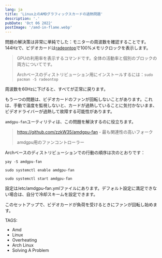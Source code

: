 ```yaml
---
lang: ja
title: 'Linux上のAMDグラフィックスカードの過熱問題'
description: '.'
pubDate: 'Oct 06 2022'
postImage: '/amd-in-flame.webp'
---
```


問題の解決策は非常に単純でした：モニターの周波数を確認することです。144Hzで、ビデオカードは[radeontop](https://github.com/clbr/radeontop)で100%メモリクロックを表示します。

> GPUの利用率を表示するコマンドです。全体の活動率と個別のブロックの両方についてです。
>
> Archベースのディストリビューション用にインストールするには：`sudo pacman -S radeontop`

周波数を60Hzに下げると、すべてが正常に戻ります。

もう一つの問題は、ビデオカードのファンが回転しないことがあります。これは、手動で温度を監視しないと、カードが過熱していることに気付かないまま、ビデオドライバーが過熱して故障する可能性があります。

`amdgpu-fan`ユーティリティは、この問題を解決するのに役立ちます。

> https://github.com/zzkW35/amdgpu-fan - 最も関連性の高いフォーク
>
> amdgpu用のファンコントローラー

Archベースのディストリビューションでの行動の順序は次のとおりです：

```shell
yay -S amdgpu-fan

sudo systemctl enable amdgpu-fan

sudo systemctl start amdgpu-fan
```

設定は/etc/amdgpu-fan.ymlファイルにあります。デフォルト設定に満足できない場合は、自分で冷却スキームを設定できます。

このセットアップで、ビデオカードが負荷を受けるときにファンが回転し始めます。

TAGS:
- Amd
- Linux
- Overheating
- Arch Linux
- Solving A Problem
